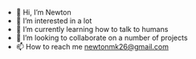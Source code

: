 - 👋 Hi, I’m Newton
- 👀 I’m interested in a lot
- 🌱 I’m currently learning how to talk to humans
- 💞️ I’m looking to collaborate on a number of projects
- 📫 How to reach me newtonmk26@gmail.com

<!---
mojo07/mojo07 is a ✨ special ✨ repository because its `README.md` (this file) appears on your GitHub profile.
You can click the Preview link to take a look at your changes.
--->
